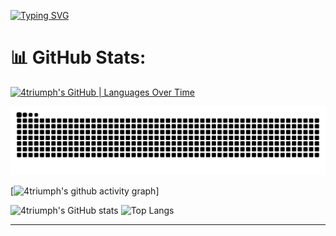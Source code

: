 [![Typing SVG](https://readme-typing-svg.herokuapp.com?font=Fira+Code&size=30&pause=1000&color=9460F7&center=true&width=435&height=60&lines=Hi%F0%9F%91%8B+I'm+4triumph)](https://git.io/typing-svg)



# 📊 GitHub Stats:
[![4triumph's GitHub | Languages Over Time](https://stats.quira.sh/4triumph/languages-over-time?theme=dark)](https://quira.sh?utm_source=widgets&utm_campaign=4triumph)
<!-- snake-->
<picture>
  <source media="(prefers-color-scheme: dark)" srcset="https://raw.githubusercontent.com/4triumph/4triumph/output/github-contribution-grid-snake-dark.svg">
  <source media="(prefers-color-scheme: light)" srcset="https://raw.githubusercontent.com/4triumph/4triumph/output/github-contribution-grid-snake.svg">
  <img alt="github contribution grid snake animation" src="https://raw.githubusercontent.com/4triumph/4triumph/output/github-contribution-grid-snake.svg">
</picture>


[![4triumph's github activity graph](https://github-readme-activity-graph.vercel.app/graph?username=4triumph&bg_color=252837&color=14ffb9&line=801de2&point=eb670f&area=true&hide_border=true)]

![4triumph's GitHub stats](https://github-readme-stats.vercel.app/api?username=4triumph\&rank_icon=github&theme=ambient_gradient)  ![Top Langs](https://github-readme-stats.vercel.app/api/top-langs/?username=anuraghazra&include_all_commits=false&count_private=true)




---


<!-- Proudly created with GPRM ( https://gprm.itsvg.in ) -->
